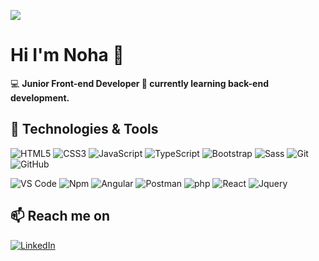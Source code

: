 ![](https://cdn.dribbble.com/users/2704414/screenshots/7466903/media/b08ab576316bd4582fef189f471cd9e5.gif)

# Hi I'm Noha 👋

:computer: **Junior Front-end Developer 🌱 currently learning back-end development.**


## 🚀 Technologies & Tools 

![HTML5](https://img.shields.io/badge/-HTML5-%23E44D27?style=flat-square&logo=html5&logoColor=ffffff)
![CSS3](https://img.shields.io/badge/-CSS3-%231572B6?style=flat-square&logo=css3)
![JavaScript](https://img.shields.io/badge/-JavaScript-%23F7DF1C?style=flat-square&logo=javascript&logoColor=000000&labelColor=%23F7DF1C&color=%23FFCE5A)
![TypeScript](https://img.shields.io/badge/-TypeScript-007ACC?style=flat-square&logo=typescript&logoColor=white)
![Bootstrap](https://img.shields.io/badge/-Bootstrap-563D7C?style=flat-square&logo=bootstrap)
![Sass](https://img.shields.io/badge/-Sass-%23CC6699?style=flat-square&logo=sass&logoColor=ffffff)
![Git](https://img.shields.io/badge/-Git-%23F05032?style=flat-square&logo=git&logoColor=%23ffffff)
![GitHub](https://img.shields.io/badge/-GitHub-181717?style=flat-square&logo=github)

![VS Code](https://img.shields.io/badge/-VSCode-%23007ACC?style=flat-square&logo=visual-studio-code) 
![Npm](https://img.shields.io/badge/-npm-CB3837?style=flat-square&logo=npm)
![Angular](https://img.shields.io/badge/-Angular-DD0031?style=flat-square&logo=Angular)
![Postman](https://img.shields.io/badge/Postman-black?style=flat-square&logo=postman)
![php](https://img.shields.io/badge/PHP-777BB4?style=flat-square&logo=php&logoColor=white)
![React](https://img.shields.io/badge/React-20232A?style=flat-square&logo=react&logoColor=61DAFB)
![Jquery](https://img.shields.io/badge/jQuery-0769AD?style=flat-square&logo=jquery&logoColor=white)


## 📫 Reach me on 

[![LinkedIn](https://img.shields.io/badge/-LINKEDIN-0077B5?style=for-the-badge&logo=linkedin&logoColor=white)](https://www.linkedin.com/in/noha-waheed-074b5a20b)
<!--
**nohawaheed/nohawaheed** is a ✨ _special_ ✨ repository because its `README.md` (this file) appears on your GitHub profile.

- 🔭 I’m currently working on ...
- 🌱 I’m currently learning ...
- 👯 I’m looking to collaborate on ...
- 🤔 I’m looking for help with ...
- 💬 Ask me about ...
- 📫 How to reach me: ...
- 😄 Pronouns: ...
- ⚡ Fun fact: ...
-->
